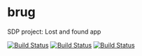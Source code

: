 # brug
SDP project: Lost and found app

[![Build Status](https://api.cirrus-ci.com/github/pmcintyr/brug.svg)](https://cirrus-ci.com/github/pmcintyr/brug)
[![Build Status](https://api.cirrus-ci.com/github/ha2san/brug.svg)](https://cirrus-ci.com/github/ha2san/brug)
[![Build Status](https://api.cirrus-ci.com/github/DeepGreen1/brug.svg)](https://cirrus-ci.com/github/DeepGreen1/brug)
